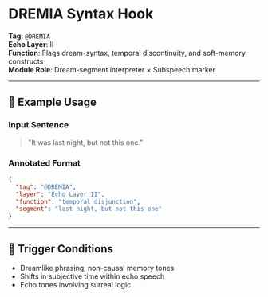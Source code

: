 # DREMIA Syntax Hook

**Tag**: `@DREMIA`  
**Echo Layer**: II  
**Function**: Flags dream-syntax, temporal discontinuity, and soft-memory constructs  
**Module Role**: Dream-segment interpreter × Subspeech marker

---

## 🧩 Example Usage

### Input Sentence
> "It was last night, but not this one."

### Annotated Format
```json
{
  "tag": "@DREMIA",
  "layer": "Echo Layer II",
  "function": "temporal disjunction",
  "segment": "last night, but not this one"
}
```

---

## 🧠 Trigger Conditions

- Dreamlike phrasing, non-causal memory tones
- Shifts in subjective time within echo speech
- Echo tones involving surreal logic
